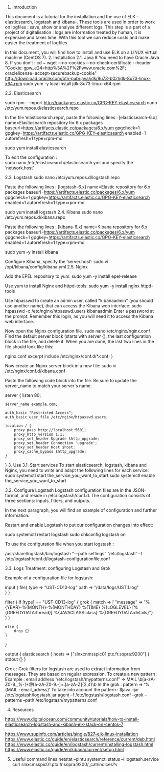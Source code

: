 1.	Introduction


This document is a tutorial for the installation and the use of ELK – elasticsearch, logstash and kibana-. These tools are used in order to work on logfiles : save, show or analyse different logs. This step is a part of a project of digitalisation : logs are information treated by human, it is expensive and takes time. With this tool we can reduce costs and make easier the treatment of logfiles.

In this document, you will find how to install and use ELK on a LINUX virtual machine (CentOS 7).
2.	Installation
2.1.	Java 8
You need to have Oracle Java 8. If you don’t : 
cd ~
wget --no-cookies --no-check-certificate --header "Cookie: gpw_e24=http%3A%2F%2Fwww.oracle.com%2F; oraclelicense=accept-securebackup-cookie" http://download.oracle.com/otn-pub/java/jdk/8u73-b02/jdk-8u73-linux-x64.rpm
sudo yum -y localinstall jdk-8u73-linux-x64.rpm

2.2.	Elasticsearch

sudo rpm --import http://packages.elastic.co/GPG-KEY-elasticsearch
nano /etc/yum.repos.d/elasticsearch.repo

In the file ‘elasticsearch.repo’, paste the following lines :
[elasticsearch-6.x]
name=Elasticsearch repository for 6.x packages
baseurl=https://artifacts.elastic.co/packages/6.x/yum
gpgcheck=1
gpgkey=https://artifacts.elastic.co/GPG-KEY-elasticsearch
enabled=1
autorefresh=1
type=rpm-md

sudo yum install elasticsearch

To edit the configuration :  
sudo nano /etc/elasticsearch/elasticsearch.yml
and specify the ‘network.host’

2.3.	Logstash
sudo nano /etc/yum.repos.d/logstash.repo

Paste the following lines :
[logstash-6.x]
name=Elastic repository for 6.x packages
baseurl=https://artifacts.elastic.co/packages/6.x/yum
gpgcheck=1
gpgkey=https://artifacts.elastic.co/GPG-KEY-elasticsearch
enabled=1
autorefresh=1
type=rpm-md

sudo yum install logstash
2.4.	Kibana
sudo nano /etc/yum.repos.d/kibana.repo

Paste the following lines : 
[kibana-6.x]
name=Kibana repository for 6.x packages
baseurl=https://artifacts.elastic.co/packages/6.x/yum
gpgcheck=1
gpgkey=https://artifacts.elastic.co/GPG-KEY-elasticsearch
enabled=1
autorefresh=1
type=rpm-md

sudo yum -y install kibana

Configure Kibana, specify the ‘server.host’:
sudo vi /opt/kibana/config/kibana.yml
2.5.	Nginx

Add the EPEL repository to yum:
sudo yum -y install epel-release

Use yum to install Nginx and httpd-tools:
sudo yum -y install nginx httpd-tools

Use htpasswd to create an admin user, called "kibanaadmin" (you should use another name), that can access the Kibana web interface:
sudo htpasswd -c /etc/nginx/htpasswd.users kibanaadmin
Enter a password at the prompt. Remember this login, as you will need it to access the Kibana web interface.

Now open the Nginx configuration file.
sudo nano /etc/nginx/nginx.conf
Find the default server block (starts with server {), the last configuration block in the file, and delete it. When you are done, the last two lines in the file should look like this:

nginx.conf excerpt
    include /etc/nginx/conf.d/*.conf;
}

Now create an Nginx server block in a new file:
sudo vi /etc/nginx/conf.d/kibana.conf

Paste the following code block into the file. Be sure to update the server_name to match your server's name:

server {
    listen 80;

    server_name example.com;

    auth_basic "Restricted Access";
    auth_basic_user_file /etc/nginx/htpasswd.users;

    location / {
        proxy_pass http://localhost:5601;
        proxy_http_version 1.1;
        proxy_set_header Upgrade $http_upgrade;
        proxy_set_header Connection 'upgrade';
        proxy_set_header Host $host;
        proxy_cache_bypass $http_upgrade;        
    }
}
3.	Use
3.1.	Start services
To start elasticsearch, logstash, kibana and Nginx, you need to write and adapt the following lines for each service: 
sudo systemctl start the_service_you_want_to_start
sudo systemctl enable the_service_you_want_to_start


3.2.	Configure Logstash
Logstash configuration files are in the JSON-format, and reside in /etc/logstash/conf.d. The configuration consists of three sections: inputs, filters, and outputs.

In the next paragraph, you will find an example of configuration and further information.

Restart and enable Logstash to put our configuration changes into effect:

sudo systemctl restart logstash
sudo chkconfig logstash on

To use the configuration file when you start logstash : 

/usr/share/logstash/bin/logstash “—path.settings” “/etc/logstash” –f /etc/logstash/conf.d/logstash-configurationfile.conf


3.3.	Logs Treatment: configuring Logstash and Grok

Example of a configuration file for logstash:

input {
  file{
		type => "UST-CD13-log"
		path => "/data/logs/UST.1.log"     
	}
}

filter {
	if [type] == "UST-CD13-log" {
        grok {
        match => [ "message" => "%{YEAR}-%{MONTH}-%{MONTHDAY} %{TIME} %{LOGLEVEL} \[%{GREEDYDATA:thread}\] %{JAVACLASS:class} %{GREEDYDATA:details}"}        
	}
    }
      
    
    else {
        drop {}
    }
}
   
output {
	elasticsearch {
		hosts => ["slnxcnmsspic01.ptx.fr.sopra:9200"]
	}
	stdout {}
}

Grok :
Grok filters for logstash are used to extract information from messages. They are based on regular expression.
To create a new pattern : 
Example : email address
“/etc/logstash/mypatterns.conf” => MAIL \b[a-zA-Z0-9._%-]+@[a-zA-Z0-9.-]+\.[a-zA-Z]{2,4}\b
In the grok : pattern => ‘%{MAIL : email_adress}’
To take into account the pattern : 
	$java –jar /etc/logstash/logstash.jar agent –f /etc/logstash/logstash.conf –grok –patterns –path /etc/logstash/mypatterns.conf


4.	Resources

https://www.digitalocean.com/community/tutorials/how-to-install-elasticsearch-logstash-and-kibana-elk-stack-on-centos-7

https://www.supinfo.com/articles/single/827-elk-linux-installation
https://www.elastic.co/guide/en/elasticsearch/reference/current/deb.html
https://www.elastic.co/guide/en/logstash/current/installing-logstash.html
https://www.elastic.co/guide/en/kibana/current/setup.html

5.	Useful command lines
netstat –plntu
systemctl status –l logstash.service
curl slnxcmsspic01.ptx.fr.sopra:9200/_cat/indices?v
